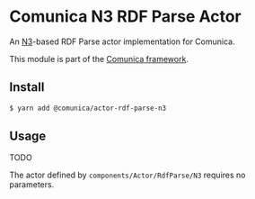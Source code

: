 # Comunica N3 RDF Parse Actor

An [N3](https://www.npmjs.com/package/n3)-based RDF Parse actor implementation for Comunica.

This module is part of the [Comunica framework](https://github.com/comunica/comunica).

## Install

```bash
$ yarn add @comunica/actor-rdf-parse-n3
```

## Usage

TODO

The actor defined by `components/Actor/RdfParse/N3` requires no parameters.
